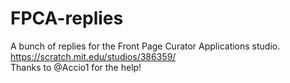 # FPCA-replies
A bunch of replies for the Front Page Curator Applications studio. https://scratch.mit.edu/studios/386359/
<br />
Thanks to @Accio1 for the help!
